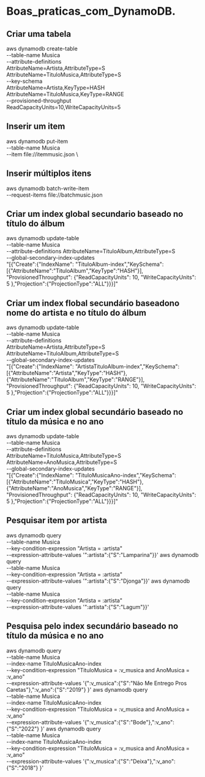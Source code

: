 # Boas_praticas_com_DynamoDB.

## Criar uma tabela

  aws dynamodb create-table \
    --table-name Musica \
    --attribute-definitions \
        AttributeName=Artista,AttributeType=S \
        AttributeName=TituloMusica,AttributeType=S \
    --key-schema \
        AttributeName=Artista,KeyType=HASH \
        AttributeName=TituloMusica,KeyType=RANGE \
    --provisioned-throughput \
        ReadCapacityUnits=10,WriteCapacityUnits=5

## Inserir um item

  aws dynamodb put-item \
    --table-name Musica \
    --item file://itemmusic.json \        

## Inserir múltiplos itens    

  aws dynamodb batch-write-item \
    --request-items file://batchmusic.json

## Criar um index global secundario baseado no título do álbum

  aws dynamodb update-table \
    --table-name Musica \
    --attribute-definitions AttributeName=TituloAlbum,AttributeType=S \
    --global-secondary-index-updates \
        "[{\"Create\":{\"IndexName\": \"TituloAlbum-index\",\"KeySchema\":[{\"AttributeName\":\"TituloAlbum\",\"KeyType\":\"HASH\"}], \
        \"ProvisionedThroughput\": {\"ReadCapacityUnits\": 10, \"WriteCapacityUnits\": 5      },\"Projection\":{\"ProjectionType\":\"ALL\"}}}]"    


## Criar um index flobal secundário baseadono nome do artista e no título do álbum            

  aws dynamodb update-table \
    --table-name Musica \
    --attribute-definitions\
        AttributeName=Artista,AttributeType=S \
        AttributeName=TituloAlbum,AttributeType=S \
    --global-secondary-index-updates \
        "[{\"Create\":{\"IndexName\": \"ArtistaTituloAlbum-index\",\"KeySchema\":[{\"AttributeName\":\"Artista\",\"KeyType\":\"HASH\"}, {\"AttributeName\":\"TituloAlbum\",\"KeyType\":\"RANGE\"}], \
        \"ProvisionedThroughput\": {\"ReadCapacityUnits\": 10, \"WriteCapacityUnits\": 5      },\"Projection\":{\"ProjectionType\":\"ALL\"}}}]"


## Criar um index global secundário baseado no título da música e no ano

  aws dynamodb update-table \
    --table-name Musica \
    --attribute-definitions\
        AttributeName=TituloMusica,AttributeType=S \
        AttributeName=AnoMusica,AttributeType=S \
    --global-secondary-index-updates \
        "[{\"Create\":{\"IndexName\": \"TituloMusicaAno-index\",\"KeySchema\":[{\"AttributeName\":\"TituloMusica\",\"KeyType\":\"HASH\"}, {\"AttributeName\":\"AnoMusica\",\"KeyType\":\"RANGE\"}], \
        \"ProvisionedThroughput\": {\"ReadCapacityUnits\": 10, \"WriteCapacityUnits\": 5      },\"Projection\":{\"ProjectionType\":\"ALL\"}}}]"            


## Pesquisar item por artista            

  aws dynamodb query \
    --table-name Musica \
    --key-condition-expression "Artista = :artista" \
    --expression-attribute-values  '":artista":{"S":"Lamparina"}}'
  aws dynamodb query \
    --table-name Musica \
    --key-condition-expression "Artista = :artista" \
    --expression-attribute-values  '":artista":{"S":"Djonga"}}'
  aws dynamodb query \
    --table-name Musica \
    --key-condition-expression "Artista = :artista" \
    --expression-attribute-values  '":artista":{"S":"Lagum"}}'

## Pesquisa pelo index secundário baseado no título da música e no ano

  aws dynamodb query \
    --table-name Musica \
    --index-name TituloMusicaAno-index \
    --key-condition-expression "TituloMusica = :v_musica and AnoMusica = :v_ano" \
    --expression-attribute-values  '{":v_musica":{"S":"Não Me Entrego Pros Caretas"},":v_ano":{"S":"2019"} }'
  aws dynamodb query \
    --table-name Musica \
    --index-name TituloMusicaAno-index \
    --key-condition-expression "TituloMusica = :v_musica and AnoMusica = :v_ano" \
    --expression-attribute-values  '{":v_musica":{"S":"Bode"},":v_ano":{"S":"2022"} }'
  aws dynamodb query \
    --table-name Musica \
    --index-name TituloMusicaAno-index \
    --key-condition-expression "TituloMusica = :v_musica and AnoMusica = :v_ano" \
    --expression-attribute-values  '{":v_musica":{"S":"Deixa"},":v_ano":{"S":"2018"} }'    
